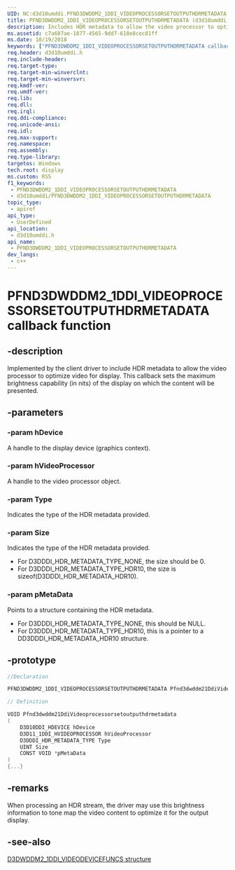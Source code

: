 ```yaml
---
UID: NC:d3d10umddi.PFND3DWDDM2_1DDI_VIDEOPROCESSORSETOUTPUTHDRMETADATA
title: PFND3DWDDM2_1DDI_VIDEOPROCESSORSETOUTPUTHDRMETADATA (d3d10umddi.h)
description: Includes HDR metadata to allow the video processor to optimize video for display.
ms.assetid: c7a687ae-1877-4565-9dd7-618e8cec81ff
ms.date: 10/19/2018
keywords: ["PFND3DWDDM2_1DDI_VIDEOPROCESSORSETOUTPUTHDRMETADATA callback function"]
req.header: d3d10umddi.h
req.include-header: 
req.target-type: 
req.target-min-winverclnt: 
req.target-min-winversvr: 
req.kmdf-ver: 
req.umdf-ver: 
req.lib: 
req.dll: 
req.irql: 
req.ddi-compliance: 
req.unicode-ansi: 
req.idl: 
req.max-support: 
req.namespace: 
req.assembly: 
req.type-library: 
targetos: Windows
tech.root: display
ms.custom: RS5
f1_keywords:
 - PFND3DWDDM2_1DDI_VIDEOPROCESSORSETOUTPUTHDRMETADATA
 - d3d10umddi/PFND3DWDDM2_1DDI_VIDEOPROCESSORSETOUTPUTHDRMETADATA
topic_type:
 - apiref
api_type:
 - UserDefined
api_location:
 - d3d10umddi.h
api_name:
 - PFND3DWDDM2_1DDI_VIDEOPROCESSORSETOUTPUTHDRMETADATA
dev_langs:
 - c++
---
```


# PFND3DWDDM2_1DDI_VIDEOPROCESSORSETOUTPUTHDRMETADATA callback function


## -description

Implemented by the client driver to include HDR metadata to allow the video processor to optimize video for display. This callback sets the maximum brightness capability (in nits) of the display on which the content will be presented.

## -parameters

### -param hDevice

A handle to the display device (graphics context).

### -param hVideoProcessor

A handle to the video processor object.

### -param Type

Indicates the type of the HDR metadata provided.

### -param Size

Indicates the type of the HDR metadata provided.

* For D3DDDI_HDR_METADATA_TYPE_NONE, the size should be 0.
* For D3DDDI_HDR_METADATA_TYPE_HDR10, the size is sizeof(D3DDDI_HDR_METADATA_HDR10).

### -param pMetaData

Points to a structure containing the HDR metadata.

* For D3DDDI_HDR_METADATA_TYPE_NONE, this should be NULL.
* For D3DDDI_HDR_METADATA_TYPE_HDR10, this is a pointer to a DD3DDDI_HDR_METADATA_HDR10 structure.

## -prototype

```cpp
//Declaration

PFND3DWDDM2_1DDI_VIDEOPROCESSORSETOUTPUTHDRMETADATA Pfnd3dwddm21DdiVideoprocessorsetoutputhdrmetadata;

// Definition

VOID Pfnd3dwddm21DdiVideoprocessorsetoutputhdrmetadata
(
	D3D10DDI_HDEVICE hDevice
	D3D11_1DDI_HVIDEOPROCESSOR hVideoProcessor
	D3DDDI_HDR_METADATA_TYPE Type
	UINT Size
	CONST VOID *pMetaData
)
{...}

```

## -remarks

When processing an HDR stream, the driver may use this brightness information to tone map the video content to optimize it for the output display.

## -see-also

[D3DWDDM2_1DDI_VIDEODEVICEFUNCS structure](ns-d3d10umddi-d3dwddm2_1ddi_videodevicefuncs.md)

